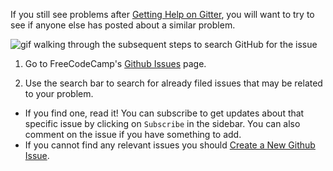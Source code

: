 If you still see problems after [Getting Help on Gitter](How-to-Get-Help-on-Gitter), you will want to try to see if anyone else has posted about a similar problem.

![gif walking through the subsequent steps to search GitHub for the issue](http://i.imgur.com/MdrSdQW.gif)

1. Go to FreeCodeCamp's [Github Issues](https://github.com/FreeCodeCamp/FreeCodeCamp/issues) page.

2. Use the search bar to search for already filed issues that may be related to your problem.
 * If you find one, read it! You can subscribe to get updates about that specific issue by clicking on `Subscribe` in the sidebar.  You can also comment on the issue if you have something to add.
 * If you cannot find any relevant issues you should [Create a New Github Issue](Creating-a-New-Github-Issue).